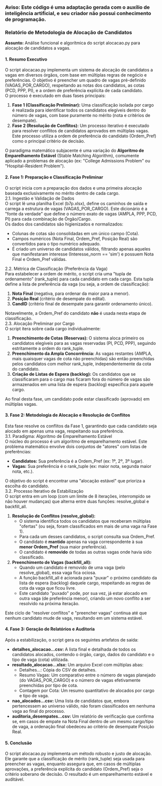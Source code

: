 ### Aviso: Este código é uma adaptação gerada com o auxílio de inteligência artificial, e seu criador não possui conhecimento de programação.

### **Relatório de Metodologia de Alocação de Candidatos**

**Assunto:** Análise funcional e algorítmica do script alocacao.py para alocação de candidatos a vagas.

#### **1\. Resumo Executivo**

O script alocacao.py implementa um sistema de alocação de candidatos a vagas em diversos órgãos, com base em múltiplas regras de negócio e preferências. O objetivo é preencher um quadro de vagas pré-definido (VAGAS\_POR\_CARGO), respeitando as notas dos candidatos, as cotas (PCD, PPP, PI), e a ordem de preferência explícita de cada candidato.  
O processo é executado em duas fases principais:

1. **Fase 1 (Classificação Preliminar):** Uma classificação isolada por cargo é realizada para identificar todos os candidatos elegíveis dentro do número de vagas, com base puramente no mérito (nota e critérios de desempate).  
2. **Fase 2 (Resolução de Conflitos):** Um processo iterativo é executado para resolver conflitos de candidatos aprovados em múltiplas vagas. Este processo utiliza a ordem de preferência do candidato (Ordem\_Pref) como o principal critério de decisão.

O paradigma matemático subjacente é uma variação do **Algoritmo de Emparelhamento Estável** (Stable Matching Algorithm), comumente aplicado a problemas de alocação (ex: "College Admissions Problem" ou "Hospital-Resident Problem").

#### **2\. Fase 1: Preparação e Classificação Preliminar**

O script inicia com a preparação dos dados e uma primeira alocação baseada exclusivamente no mérito dentro de cada cargo.  
2.1. Ingestão e Validação de Dados  
O script lê uma planilha Excel (b7p.xlsx), define os caminhos de saída e carrega a estrutura de vagas (VAGAS\_POR\_CARGO). Este dicionário é a "fonte da verdade" que define o número exato de vagas (AMPLA, PPP, PCD, PI) para cada combinação de Órgão/Cargo.  
Os dados dos candidatos são higienizados e normalizados:

* Colunas de cotas são consolidadas em um único campo (Cota).  
* Campos numéricos (Nota Final, Ordem\_Pref, Posição Real) são convertidos para o tipo numérico adequado.  
* É criado um universo de candidatos válidos, filtrando apenas aqueles que manifestaram interesse (Interesse\_norm \== 'sim') e possuem Nota Final e Ordem\_Pref válidas.

2.2. Métrica de Classificação (Preferência da Vaga)  
Para estabelecer a ordem de mérito, o script cria uma "tupla de ordenamento" (rank\_tuple) para cada candidato em cada cargo. Esta tupla define a lista de preferência da vaga (ou seja, a ordem de classificação):

1. **Nota Final** (negativa, para ordenar da maior para a menor).  
2. **Posição Real** (critério de desempate do edital).  
3. **CandID** (critério final de desempate para garantir ordenamento único).

Notavelmente, a Ordem\_Pref do candidato **não** é usada nesta etapa de classificação.  
2.3. Alocação Preliminar por Cargo  
O script itera sobre cada cargo individualmente:

1. **Preenchimento de Cotas (Reservas):** O sistema aloca primeiro os candidatos elegíveis para as vagas reservadas (PI, PCD, PPP), seguindo estritamente a ordem do rank\_tuple.  
2. **Preenchimento da Ampla Concorrência:** As vagas restantes (AMPLA, mais quaisquer vagas de cota não preenchidas) são então preenchidas pelos candidatos com melhor rank\_tuple, independentemente da cota do candidato.  
3. **Criação de Listas de Espera (backlog):** Os candidatos que se classificaram para o cargo mas ficaram fora do número de vagas são armazenados em uma lista de espera (backlog) específica para aquele cargo.

Ao final desta fase, um candidato pode estar classificado (aprovado) em múltiplas vagas.

#### **3\. Fase 2: Metodologia de Alocação e Resolução de Conflitos**

Esta fase resolve os conflitos da Fase 1, garantindo que cada candidato seja alocado em apenas uma vaga, respeitando sua preferência.  
3.1. Paradigma: Algoritmo de Emparelhamento Estável  
O núcleo do processo é um algoritmo de emparelhamento estável. Este problema matemático envolve dois conjuntos de "atores" com listas de preferências:

* **Candidatos:** Sua preferência é a Ordem\_Pref (ex: 1º, 2º, 3º lugar).  
* **Vagas:** Sua preferência é o rank\_tuple (ex: maior nota, segunda maior nota, etc.).

O objetivo do script é encontrar uma "alocação estável" que prioriza a escolha do candidato.  
3.2. Processo Iterativo de Estabilização  
O script entra em um loop (com um limite de 8 iterações, interrompido se não houver mudanças) que alterna entre duas funções: resolve\_global e backfill\_all.

1. **Resolução de Conflitos (resolve\_global):**  
   * O sistema identifica todos os candidatos que receberam múltiplas "ofertas" (ou seja, foram classificados em mais de uma vaga na Fase 1).  
   * Para cada um desses candidatos, o script consulta sua Ordem\_Pref.  
   * O candidato é **mantido** apenas na vaga correspondente à sua **menor Ordem\_Pref** (sua maior preferência).  
   * O candidato é **removido** de todas as outras vagas onde havia sido classificado.  
2. **Preenchimento de Vagas (backfill\_all):**  
   * Quando um candidato é removido de uma vaga (pelo resolve\_global), essa vaga fica ociosa.  
   * A função backfill\_all é acionada para "puxar" o próximo candidato da lista de espera (backlog) daquele cargo, respeitando as regras de cota da vaga que ficou livre.  
   * Este candidato "puxado" pode, por sua vez, já estar alocado em outra vaga (de preferência menor), criando um novo conflito a ser resolvido na próxima iteração.

Este ciclo de "resolver conflitos" e "preencher vagas" continua até que nenhum candidato mude de vaga, resultando em um sistema estável.

#### **4\. Fase 3: Geração de Relatórios e Auditoria**

Após a estabilização, o script gera os seguintes artefatos de saída:

* **detalhes\_alocacao...csv:** A lista final e detalhada de todos os candidatos alocados, contendo o órgão, cargo, dados do candidato e o tipo de vaga (cota) utilizada.  
* **resultado\_alocacao...xlsx:** Um arquivo Excel com múltiplas abas:  
  * Detalhes...: Cópia do CSV de detalhes.  
  * Resumo Vagas: Um comparativo entre o número de vagas planejado (do VAGAS\_POR\_CARGO) e o número de vagas efetivamente preenchidas por tipo de cota.  
  * Contagem por Cota: Um resumo quantitativo de alocados por cargo e tipo de vaga.  
* **nao\_alocados...csv:** Uma lista de candidatos que, embora pertencessem ao universo válido, não foram classificados em nenhuma vaga ao final do processo.  
* **auditoria\_desempates...csv:** Um relatório de verificação que confirma se, em casos de empate na Nota Final dentro de um mesmo cargo/tipo de vaga, a ordenação final obedeceu ao critério de desempate Posição Real.

#### **5\. Conclusão**

O script alocacao.py implementa um método robusto e justo de alocação. Ele garante que a classificação de mérito (rank\_tuple) seja usada para preencher as vagas, enquanto assegura que, em casos de múltiplas aprovações, a preferência explícita do candidato (Ordem\_Pref) seja o critério soberano de decisão. O resultado é um emparelhamento estável e auditável.
